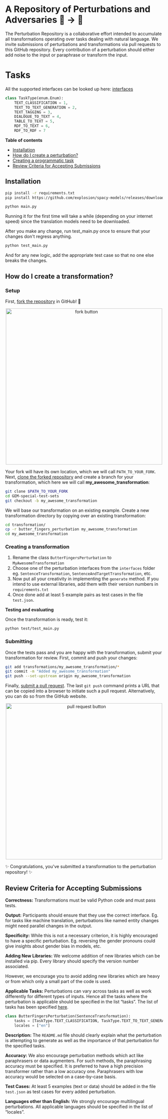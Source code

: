 # A Repository of Perturbations and Adversaries 🦎 → 🐍

The Perturbation Repository is a collaborative effort intended to accumulate all transformations operating over tasks dealing with natural language. We invite submissions of perturbations and transformations via pull requests to this GitHub repository. 
Every contribution of a perturbation should either add noise to the input or paraphrase or transform the input. 

# Tasks
All the supported interfaces can be looked up here: [interfaces](interfaces)
```python
class TaskType(enum.Enum):
    TEXT_CLASSIFICATION = 1,
    TEXT_TO_TEXT_GENERATION = 2,
    TEXT_TAGGING = 3,
    DIALOGUE_TO_TEXT = 4,
    TABLE_TO_TEXT = 5,
    RDF_TO_TEXT = 6,
    RDF_TO_RDF = 7
```

**Table of contents**

* [Installation](#installation)
* [How do I create a perturbation?](#how-do-i-create-a-perturbation)
* [Creating a programmatic task](#creating-a-programmatic-task)
* [Review Criteria for Accepting Submissions](#review-criteria)

## Installation
```bash
pip install -r requirements.txt
pip install https://github.com/explosion/spacy-models/releases/download/en_core_web_sm-2.2.0/en_core_web_sm-2.2.0.tar.gz
```

```bash
python main.py
```
Running it for the first time will take a while (depending on your internet speed) since the translation models need to be downloaded.

After you make any change, run test_main.py once to ensure that your changes don't regress anything.

```bash
python test_main.py
```
 
And for any new logic, add the appropriate test case so that no one else breaks the changes. 

## How do I create a transformation?
### Setup

First, [fork the repository](https://docs.github.com/en/github/getting-started-with-github/fork-a-repo) in GitHub! :fork_and_knife:
<a href="https://docs.github.com/en/github/getting-started-with-github/fork-a-repo">
<div style="text-align:center"><img src="https://docs.github.com/assets/images/help/repository/fork_button.jpg" alt="fork button" width="500"/></div>
</a>

Your fork will have its own location, which we will call `PATH_TO_YOUR_FORK`.
Next, [clone the forked repository](https://docs.github.com/en/github/creating-cloning-and-archiving-repositories/cloning-a-repository) and create a branch for your transformation, which here we will call **my_awesome_transformation**:
```bash
git clone $PATH_TO_YOUR_FORK
cd GEM-special-test-sets
git checkout -b my_awesome_transformation
```
We will base our transformation on an existing example.
Create a new transformation directory by copying over an existing transformation:
```bash
cd transformation/
cp -r butter_fingers_perturbation my_awesome_transformation
cd my_awesome_transformation
```

### Creating a transformation
1. Rename the class `ButterFingersPerturbation` to `MyAwesomeTransformation`
2. Choose one of the perturbation interfaces from the `interfaces` folder eg. `SentenceTransformation`, `SentenceAndTargetTransformation`, etc.
3. Now put all your creativity in implementing the `generate` method. If you intend to use external libraries, add them with their version numbers in `requirements.txt`
4. Once done add at least 5 example pairs as test cases in the file `test.json`.

**Testing and evaluating**

Once the transformation is ready, test it:
```bash
python test/test_main.py
```

### Submitting

Once the tests pass and you are happy with the transformation, submit your transformation for review.
First, commit and push your changes:
```bash
git add transformations/my_awesome_transformation/*
git commit -m "Added my_awesome_transformation"
git push --set-upstream origin my_awesome_transformation
```
Finally, [submit a pull request](https://docs.github.com/en/github/collaborating-with-issues-and-pull-requests/creating-a-pull-request).
The last `git push` command prints a URL that can be copied into a browser to initiate such a pull request.
Alternatively, you can do so from the GitHub website.
<a href="https://docs.github.com/en/github/collaborating-with-issues-and-pull-requests/creating-a-pull-request">
<div style="text-align:center"><img src="https://docs.github.com/assets/images/help/pull_requests/pull-request-start-review-button.png" alt="pull request button" width="500"/></div>
</a>

:sparkles: Congratulations, you've submitted a transformation to the perturbation repository! :sparkles:

## Review Criteria for Accepting Submissions

**Correctness:** Transformations must be valid Python code and must pass tests. 

**Output:** Participants should ensure that they use the correct interface. Eg. for tasks like machine translation, perturbations like named entity changes might need parallel changes in the output. 

**Specificity:** While this is not a necessary criterion, it is highly encouraged to have a specific perturbation. Eg. reversing the gender pronouns could give insights about gender bias in models, etc.

**Adding New Libraries:** We welcome addition of new libraries which can be installed via pip. Every library should specify the version number associated. 

However, we encourage you to avoid adding new libraries which are heavy or from which only a small part of the code is used.
  
**Applicable Tasks:** Perturbations can vary across tasks as well as work differently for different types of inputs. Hence all the tasks where the perturbation is applicable should be specified in the list “tasks”. The list of tasks has been specified [here](tasks/TaskTypes.py).
```python
class ButterFingersPerturbation(SentenceTransformation):
    tasks = [TaskType.TEXT_CLASSIFICATION, TaskType.TEXT_TO_TEXT_GENERATION]
    locales = ["en"]
```

**Description:** The `README.md` file should clearly explain what the perturbation is attempting to generate as well as the importance of that perturbation for the specified tasks.

**Accuracy:** We also encourage perturbation methods which act like paraphrasers or data augmenters. For such methods, the paraphrasing accuracy must be specified. It is preferred to have a high precision transformer rather than a low accuracy one. Paraphrasers with low accuracy would be selected on a case-by-case basis.
 
**Test Cases:** At least 5 examples (text or data) should be added in the file `test.json` as test cases for every added perturbation.

**Languages other than English:** We strongly encourage multilingual perturbations. All applicable languages should be specified in the list of “locales”.
 
